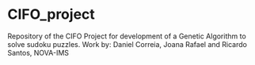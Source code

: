 # CIFO_project
 Repository of the CIFO Project for development of a Genetic Algorithm to solve sudoku puzzles. Work by:  Daniel Correia,  Joana Rafael and  Ricardo Santos, NOVA-IMS
